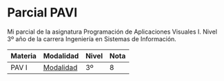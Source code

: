# Parcial PAVI

Mi parcial de la asignatura Programación de Aplicaciones Visuales I. Nivel 3º año de la carrera Ingeniería en Sistemas de Información.

| Materia | Modalidad                                                    | Nivel | Nota |
| ------- | ------------------------------------------------------------ | ----- | ---- |
| PAV I   | [Modalidad](http://www.institucional.frc.utn.edu.ar/sistemas/noticias/ACA/Modalidades/2021/BE8_utn-sistemas-modalidad_academica_pavi_2021.pdf) | 3º     | 8    |


